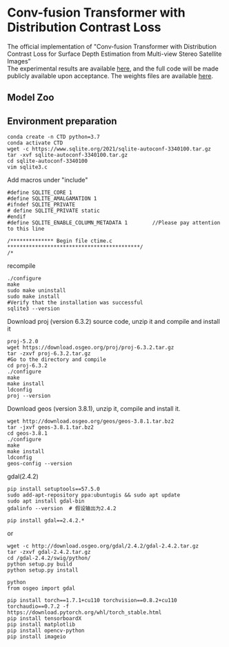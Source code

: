 # Conv-fusion Transformer with Distribution Contrast Loss
The official implementation of "Conv-fusion Transformer with Distribution Contrast Loss for Surface Depth Estimation from Multi-view Stereo Satellite Images”
<br>
The experimental results are available <a href="https://github.com/ZYangChen/Conv-fusion-Transformer-with-Distribution-Contrast-Loss/releases/tag/result">here</a>, and the full code will be made publicly available upon acceptance. The weights files are available <a href="https://github.com/ZYangChen/CTD-Sat/releases/tag/checkpints">here</a>.
## Model Zoo
## Environment preparation
```Shell
conda create -n CTD python=3.7
conda activate CTD
wget -c https://www.sqlite.org/2021/sqlite-autoconf-3340100.tar.gz
tar -xvf sqlite-autoconf-3340100.tar.gz
cd sqlite-autoconf-3340100
vim sqlite3.c
```
Add macros under "include"
```Shell
#define SQLITE_CORE 1
#define SQLITE_AMALGAMATION 1
#ifndef SQLITE_PRIVATE
# define SQLITE_PRIVATE static
#endif
#define SQLITE_ENABLE_COLUMN_METADATA 1        //Please pay attention to this line
 
/************** Begin file ctime.c *******************************************/
/*
```
recompile
```Shell
./configure
make
sudo make uninstall
sudo make install
#Verify that the installation was successful
sqlite3 --version
```
Download proj (version 6.3.2) source code, unzip it and compile and install it
```Shell
proj-5.2.0
wget https://download.osgeo.org/proj/proj-6.3.2.tar.gz
tar -zxvf proj-6.3.2.tar.gz
#Go to the directory and compile
cd proj-6.3.2
./configure
make
make install
ldconfig
proj --version
```
Download geos (version 3.8.1), unzip it, compile and install it.
```Shell
wget http://download.osgeo.org/geos/geos-3.8.1.tar.bz2
tar -jxvf geos-3.8.1.tar.bz2
cd geos-3.8.1
./configure
make
make install 
ldconfig
geos-config --version
```
gdal(2.4.2)
```Shell
pip install setuptools==57.5.0
sudo add-apt-repository ppa:ubuntugis && sudo apt update
sudo apt install gdal-bin
gdalinfo --version  # 假设输出为2.4.2
```
```Shell
pip install gdal==2.4.2.*
```
or
```Shell
wget -c http://download.osgeo.org/gdal/2.4.2/gdal-2.4.2.tar.gz
tar -zxvf gdal-2.4.2.tar.gz
cd /gdal-2.4.2/swig/python/
python setup.py build
python setup.py install
```
```Shell
python
from osgeo import gdal
```
```Shell
pip install torch==1.7.1+cu110 torchvision==0.8.2+cu110 torchaudio==0.7.2 -f https://download.pytorch.org/whl/torch_stable.html
pip install tensorboardX
pip install matplotlib
pip install opencv-python
pip install imageio
```
